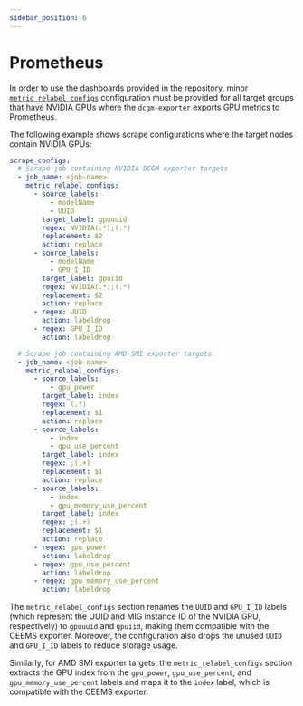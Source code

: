 ```yaml
---
sidebar_position: 6
---
```


# Prometheus

In order to use the dashboards provided in the repository, minor
[`metric_relabel_configs`](https://prometheus.io/docs/prometheus/latest/configuration/configuration/#metric_relabel_configs)
configuration must be provided for all target groups that have NVIDIA GPUs where
the `dcgm-exporter` exports GPU metrics to Prometheus.

The following example shows scrape configurations where the target nodes contain NVIDIA GPUs:

```yaml
scrape_configs:
  # Scrape job containing NVIDIA DCGM exporter targets
  - job_name: <job-name>
    metric_relabel_configs:
      - source_labels:
          - modelName
          - UUID
        target_label: gpuuuid
        regex: NVIDIA(.*);(.*)
        replacement: $2
        action: replace
      - source_labels:
          - modelName
          - GPU_I_ID
        target_label: gpuiid
        regex: NVIDIA(.*);(.*)
        replacement: $2
        action: replace
      - regex: UUID
        action: labeldrop
      - regex: GPU_I_ID
        action: labeldrop

  # Scrape job containing AMD SMI exporter targets
  - job_name: <job-name>
    metric_relabel_configs:
      - source_labels:
          - gpu_power
        target_label: index
        regex: (.*)
        replacement: $1
        action: replace
      - source_labels:
          - index
          - gpu_use_percent
        target_label: index
        regex: ;(.+)
        replacement: $1
        action: replace
      - source_labels:
          - index
          - gpu_memory_use_percent
        target_label: index
        regex: ;(.+)
        replacement: $1
        action: replace
      - regex: gpu_power
        action: labeldrop
      - regex: gpu_use_percent
        action: labeldrop
      - regex: gpu_memory_use_percent
        action: labeldrop
```

The `metric_relabel_configs` section renames the `UUID` and `GPU_I_ID` labels
(which represent the UUID and MIG instance ID of the NVIDIA GPU, respectively) to
`gpuuuid` and `gpuiid`, making them compatible with the CEEMS exporter. Moreover,
the configuration also drops the unused `UUID` and `GPU_I_ID` labels to reduce
storage usage.

Similarly, for AMD SMI exporter targets, the `metric_relabel_configs` section
extracts the GPU index from the `gpu_power`, `gpu_use_percent`, and
`gpu_memory_use_percent` labels and maps it to the `index` label, which is
compatible with the CEEMS exporter.
